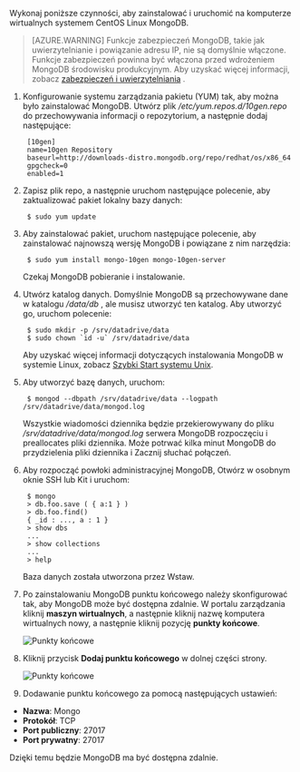 Wykonaj poniższe czynności, aby zainstalować i uruchomić na komputerze wirtualnych systemem CentOS Linux MongoDB.

> [AZURE.WARNING] Funkcje zabezpieczeń MongoDB, takie jak uwierzytelnianie i powiązanie adresu IP, nie są domyślnie włączone. Funkcje zabezpieczeń powinna być włączona przed wdrożeniem MongoDB środowisku produkcyjnym.  Aby uzyskać więcej informacji, zobacz [zabezpieczeń i uwierzytelniania](http://www.mongodb.org/display/DOCS/Security+and+Authentication) .

1. Konfigurowanie systemu zarządzania pakietu (YUM) tak, aby można było zainstalować MongoDB. Utwórz plik */etc/yum.repos.d/10gen.repo* do przechowywania informacji o repozytorium, a następnie dodaj następujące:

        [10gen]
        name=10gen Repository
        baseurl=http://downloads-distro.mongodb.org/repo/redhat/os/x86_64
        gpgcheck=0
        enabled=1

2. Zapisz plik repo, a następnie uruchom następujące polecenie, aby zaktualizować pakiet lokalny bazy danych:

        $ sudo yum update

3. Aby zainstalować pakiet, uruchom następujące polecenie, aby zainstalować najnowszą wersję MongoDB i powiązane z nim narzędzia:

        $ sudo yum install mongo-10gen mongo-10gen-server

    Czekaj MongoDB pobieranie i instalowanie.

4. Utwórz katalog danych. Domyślnie MongoDB są przechowywane dane w katalogu */data/db* , ale musisz utworzyć ten katalog. Aby utworzyć go, uruchom polecenie:

        $ sudo mkdir -p /srv/datadrive/data
        $ sudo chown `id -u` /srv/datadrive/data

    Aby uzyskać więcej informacji dotyczących instalowania MongoDB w systemie Linux, zobacz [Szybki Start systemu Unix][QuickstartUnix].

5. Aby utworzyć bazę danych, uruchom:

        $ mongod --dbpath /srv/datadrive/data --logpath /srv/datadrive/data/mongod.log

    Wszystkie wiadomości dziennika będzie przekierowywany do pliku */srv/datadrive/data/mongod.log* serwera MongoDB rozpoczęciu i preallocates pliki dziennika. Może potrwać kilka minut MongoDB do przydzielenia pliki dziennika i Zacznij słuchać połączeń.

6. Aby rozpocząć powłoki administracyjnej MongoDB, Otwórz w osobnym oknie SSH lub Kit i uruchom:

        $ mongo
        > db.foo.save ( { a:1 } )
        > db.foo.find()
        { _id : ..., a : 1 }
        > show dbs  
        ...
        > show collections  
        ...  
        > help  

    Baza danych została utworzona przez Wstaw.

7. Po zainstalowaniu MongoDB punktu końcowego należy skonfigurować tak, aby MongoDB może być dostępna zdalnie. W portalu zarządzania kliknij **maszyn wirtualnych**, a następnie kliknij nazwę komputera wirtualnych nowy, a następnie kliknij pozycję **punkty końcowe**.
    
    ![Punkty końcowe][Image7]

8. Kliknij przycisk **Dodaj punktu końcowego** w dolnej części strony.
    
    ![Punkty końcowe][Image8]

9. Dodawanie punktu końcowego za pomocą następujących ustawień:

 - **Nazwa**: Mongo
 - **Protokół**: TCP
 - **Port publiczny**: 27017
 - **Port prywatny**: 27017
 
 Dzięki temu będzie MongoDB ma być dostępna zdalnie.



[QuickStartUnix]: http://www.mongodb.org/display/DOCS/Quickstart+Unix


[Image7]: ./media/install-and-run-mongo-on-centos-vm/LinuxVmAddEndpoint.png
[Image8]: ./media/install-and-run-mongo-on-centos-vm/LinuxVmAddEndpoint2.png
